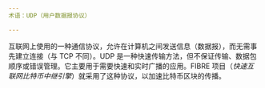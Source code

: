 ```yaml
---
术语：UDP（用户数据报协议）

---
```

互联网上使用的一种通信协议，允许在计算机之间发送信息（数据报），而无需事先建立连接（与 TCP 不同）。UDP 是一种快速传输方法，但不保证传输、数据包顺序或错误管理。它主要用于需要快速和实时广播的应用。FIBRE 项目（*快速互联网比特币中继引擎*）就采用了这种协议，以加速比特币区块的传播。